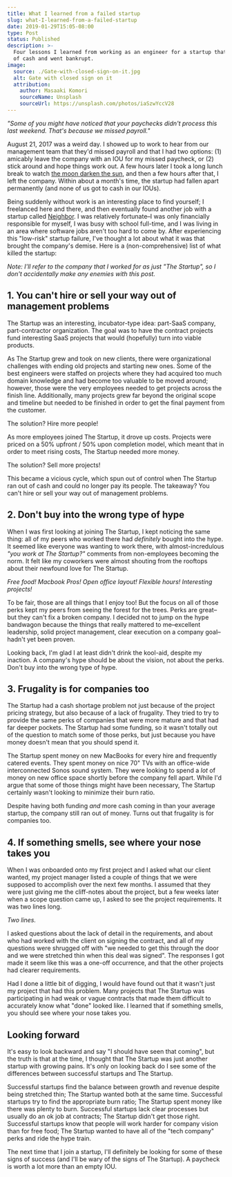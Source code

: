 ```yaml
---
title: What I learned from a failed startup
slug: what-I-learned-from-a-failed-startup
date: 2019-01-29T15:05-08:00
type: Post
status: Published
description: >-
  Four lessons I learned from working as an engineer for a startup that ran out
  of cash and went bankrupt.
image:
  source: ./Gate-with-closed-sign-on-it.jpg
  alt: Gate with closed sign on it
  attribution:
    author: Masaaki Komori
    sourceName: Unsplash
    sourceUrl: https://unsplash.com/photos/iaSzwYccV28
---
```


_"Some of you might have noticed that your paychecks didn't process this last weekend. That's because we missed payroll."_

August 21, 2017 was a weird day. I showed up to work to hear from our management team that they'd missed payroll and that I had two options: (1) amicably leave the company with an IOU for my missed paycheck, or (2) stick around and hope things work out. A few hours later I took a long lunch break to watch [the moon darken the sun](https://www.washingtonpost.com/science/2018/08/14/solar-eclipse-was-one-most-watched-events-american-history-survey-finds/?noredirect=on&utm_term=.91e4f92b49cc 'Solar Eclipse 2017'), and then a few hours after that, I left the company. Within about a month's time, the startup had fallen apart permanently (and none of us got to cash in our IOUs).

Being suddenly without work is an interesting place to find yourself; I freelanced here and there, and then eventually found another job with a startup called [Neighbor](http://neighbor.com 'Neighbor: the Airbnb of Storage'). I was relatively fortunate–I was only financially responsible for myself, I was busy with school full-time, and I was living in an area where software jobs aren't too hard to come by. After experiencing this "low-risk" startup failure, I've thought a lot about what it was that brought the company's demise. Here is a (non-comprehensive) list of what killed the startup:

_Note: I'll refer to the company that I worked for as just "The Startup", so I don't accidentally make any enemies with this post._

## 1. You can't hire or sell your way out of management problems

The Startup was an interesting, incubator-type idea: part-SaaS company, part-contractor organization. The goal was to have the contract projects fund interesting SaaS projects that would (hopefully) turn into viable products.

As The Startup grew and took on new clients, there were organizational challenges with ending old projects and starting new ones. Some of the best engineers were staffed on projects where they had acquired too much domain knowledge and had become too valuable to be moved around; however, those were the very employees needed to get projects across the finish line. Additionally, many projects grew far beyond the original scope and timeline but needed to be finished in order to get the final payment from the customer.

The solution? Hire more people!

As more employees joined The Startup, it drove up costs. Projects were priced on a 50% upfront / 50% upon completion model, which meant that in order to meet rising costs, The Startup needed more money.

The solution? Sell more projects!

This became a vicious cycle, which spun out of control when The Startup ran out of cash and could no longer pay its people. The takeaway? You can't hire or sell your way out of management problems.

## 2. Don't buy into the wrong type of hype

When I was first looking at joining The Startup, I kept noticing the same thing: all of my peers who worked there had _definitely_ bought into the hype. It seemed like everyone was wanting to work there, with almost-incredulous _"you work at The Startup?"_ comments from non-employees becoming the norm. It felt like my coworkers were almost shouting from the rooftops about their newfound love for The Startup.

_Free food! Macbook Pros! Open office layout! Flexible hours! Interesting projects!_

To be fair, those are all things that I enjoy too! But the focus on all of those perks kept my peers from seeing the forest for the trees. Perks are great–but they can't fix a broken company. I decided not to jump on the hype bandwagon because the things that really mattered to me–excellent leadership, solid project management, clear execution on a company goal–hadn't yet been proven.

Looking back, I'm glad I at least didn't drink the kool-aid, despite my inaction. A company's hype should be about the vision, not about the perks. Don't buy into the wrong type of hype.

## 3. Frugality is for companies too

The Startup had a cash shortage problem not just because of the project pricing strategy, but also because of a lack of frugality. They tried to try to provide the same perks of companies that were more mature and that had far deeper pockets. The Startup had some funding, so it wasn't totally out of the question to match some of those perks, but just because you have money doesn't mean that you should spend it.

The Startup spent money on new MacBooks for every hire and frequently catered events. They spent money on nice 70" TVs with an office-wide interconnected Sonos sound system. They were looking to spend a _lot_ of money on new office space shortly before the company fell apart. While I'd argue that some of those things might have been necessary, The Startup certainly wasn't looking to minimize their burn ratio.

Despite having both funding _and_ more cash coming in than your average startup, the company still ran out of money. Turns out that frugality is for companies too.

## 4. If something smells, see where your nose takes you

When I was onboarded onto my first project and I asked what our client wanted, my project manager listed a couple of things that we were supposed to accomplish over the next few months. I assumed that they were just giving me the cliff-notes about the project, but a few weeks later when a scope question came up, I asked to see the project requirements. It was two lines long.

_Two lines._

I asked questions about the lack of detail in the requirements, and about who had worked with the client on signing the contract, and all of my questions were shrugged off with "we needed to get this through the door and we were stretched thin when this deal was signed". The responses I got made it seem like this was a one-off occurrence, and that the other projects had clearer requirements.

Had I done a little bit of digging, I would have found out that it wasn't just my project that had this problem. Many projects that The Startup was participating in had weak or vague contracts that made them difficult to accurately know what "done" looked like. I learned that if something smells, you should see where your nose takes you.

## Looking forward

It's easy to look backward and say "I should have seen that coming", but the truth is that at the time, I thought that The Startup was just another startup with growing pains. It's only on looking back do I see some of the differences between successful startups and The Startup.

Successful startups find the balance between growth and revenue despite being stretched thin; The Startup wanted both at the same time. Successful startups try to find the appropriate burn ratio; The Startup spent money like there was plenty to burn. Successful startups lack clear processes but usually do an ok job at contracts; The Startup didn't get those right. Successful startups know that people will work harder for company vision than for free food; The Startup wanted to have all of the "tech company" perks and ride the hype train.

The next time that I join a startup, I'll definitely be looking for some of these signs of success (and I'll be wary of the signs of The Startup). A paycheck is worth a lot more than an empty IOU.
